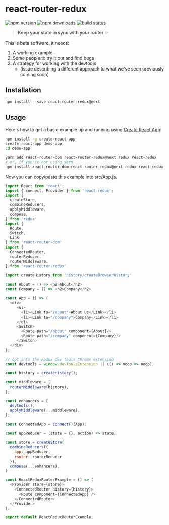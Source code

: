 # react-router-redux

[![npm version](https://img.shields.io/npm/v/react-router-redux.svg?style=flat-square)](https://www.npmjs.com/package/react-router-redux) [![npm downloads](https://img.shields.io/npm/dm/react-router-redux.svg?style=flat-square)](https://www.npmjs.com/package/react-router-redux) [![build status](https://img.shields.io/travis/reactjs/react-router-redux/master.svg?style=flat-square)](https://travis-ci.org/reactjs/react-router-redux)

> **Keep your state in sync with your router** :sparkles:

This is beta software, it needs:

1. A working example
2. Some people to try it out and find bugs
3. A strategy for working with the devtools
   - (issue describing a different approach to what we've seen previously coming soon)

## Installation

```
npm install --save react-router-redux@next
```

## Usage

Here's how to get a basic example up and running using [Create React App](https://github.com/facebookincubator/create-react-app):

```sh
npm install -g create-react-app
create-react-app demo-app
cd demo-app
```

```sh
yarn add react-router-dom react-router-redux@next redux react-redux
# or, if you're not using yarn
npm install react-router-dom react-router-redux@next redux react-redux
```

Now you can copy/paste this example into src/App.js.

```js
import React from 'react';
import { connect, Provider } from 'react-redux';
import {
  createStore,
  combineReducers,
  applyMiddleware,
  compose,
} from 'redux'
import {
  Route,
  Switch,
  Link,
} from 'react-router-dom'
import {
  ConnectedRouter,
  routerReducer,
  routerMiddleware,
} from 'react-router-redux'

import createHistory from 'history/createBrowserHistory'

const About = () => <h2>About</h2>
const Company = () => <h2>Company</h2>

const App = () => (
  <div>
     <ul>
       <li><Link to="/about">About Us</Link></li>
       <li><Link to="/company">Company</Link></li>
     </ul>
     <Switch>
       <Route path="/about" component={About}/>
       <Route path="/company" component={Company}/>
     </Switch>
  </div>
);

// opt into the Redux dev tools Chrome extension
const devtools = window.devToolsExtension || (() => noop => noop);

const history = createHistory();

const middleware = [
  routerMiddleware(history),
];

const enhancers = [
  devtools(),
  applyMiddleware(...middleware),
];

const ConnectedApp = connect()(App);

const appReducer = (state = {}, action) => state;

const store = createStore(
  combineReducers({
    app: appReducer,
    router: routerReducer
  }),
  compose(...enhancers),
)

const ReactReduxRouterExample = () => (
  <Provider store={store}>
    <ConnectedRouter history={history}>
      <Route component={ConnectedApp} />
    </ConnectedRouter>
  </Provider>
);

export default ReactReduxRouterExample;
```
